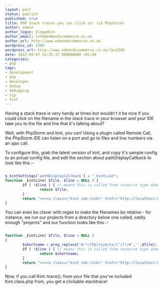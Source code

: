 ```yaml
---
layout: post
status: publish
published: true
title: PHP Stack traces you can click on! (in PhpStorm)
author: admin
author_login: blogadmin
author_email: info@edmondscommerce.co.uk
author_url: http://www.edmondscommerce.co.uk
wordpress_id: 3399
wordpress_url: http://www.edmondscommerce.co.uk/?p=3399
date: 2012-09-07 14:35:37.000000000 +01:00
categories:
- php
tags:
- development
- php
- developer
- debug
- debugging
- tip
- kint
---
```

Having a stack trace is very handy at times but wouldn't it be nice if you could click on the filename in the stack trace in your browser and your IDE take you to the file and line that it's talking about?

Well, with PhpStorm and kint, you can!  Using a plugin called Remote Call, the PhpStorm IDE can listen on a port and go to files and line numbers via an ajax call.

To configure this, grab the latest version of kint, and copy it's sample config to an actual config file, and edit the section about pathDisplayCallback to look like this :-
```php

$_kintSettings['pathDisplayCallback'] = "_kintLine";
function _kintLine( $file, $line = NULL ) {
        if ( !$line ) { // means this is called from resource type dump
                return $file;
        }
        return "<u><a class=\"kint-ide-link\" href=\"http://localhost:8091/?message={$file}:{$line}\">" . $file . "</a></u> line <i>{$line}</i>";
}

```

You can even be clever with regex to make the filenames be relative - for instance, we run our projects from a directory below one called, oddly enough "projects" and our function looks like this :-
```php

function _kintLine( $file, $line = NULL )
{
        $shortname = preg_replace('#.*/[Pp]rojects/[^/]*/#','',$file);
        if ( !$line ) { // means this is called from resource type dump
                return $shortname;
        }
        return "<u><a class=\"kint-ide-link\" href=\"http://localhost:8091/?message={$file}:{$line}\">" . $shortname . "</a></u> line <i>{$line}</i>";
}

```

Now, if you call Kint::trace(); from your file that you've included Kint.class.php from, you get a clickable stacktrace!

